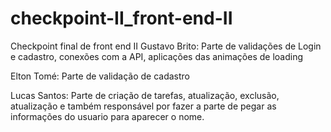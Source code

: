 # checkpoint-II_front-end-II
Checkpoint final de front end II
Gustavo Brito: Parte de validações de Login e cadastro, conexões com a API, aplicações das animações de loading

Elton Tomé: Parte de validação de cadastro

Lucas Santos: Parte de criação de tarefas, atualização, exclusão, atualização e também responsável por fazer a parte de pegar as informações do usuario para aparecer o nome.